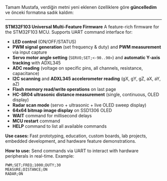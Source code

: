 Tamam Mustafa, verdiğin metni yeni eklenen özelliklere göre **güncelledim** ve önceki formatına sadık kaldım:

---

**STM32F103 Universal Multi-Feature Firmware**
A feature-rich firmware for the STM32F103 MCU.
Supports UART command interface for:

* **LED control** (ON/OFF/STATUS)
* **PWM signal generation** (set frequency & duty)
  and **PWM measurement** via input capture
* **Servo motor angle setting** (`SERVO;SET;<-90..90>`)
  and **automatic Y-axis tracking** with ADXL345
* **ADC reading** (voltage on specific pins, all channels, resistance, capacitance)
* **I2C scanning** and **ADXL345 accelerometer reading** (gX, gY, gZ, aX, aY, aZ)
* **Flash memory read/write operations** on last page
* **HC-SR04 ultrasonic distance measurement** (single, continuous, OLED display)
* **Radar scan mode** (servo + ultrasonic + live OLED sweep display)
* **64x64 bitmap image display** on SSD1306 OLED
* **WAIT** command for millisecond delays
* **MCU restart** command
* **HELP** command to list all available commands

**Use cases:** Fast prototyping, education, custom boards, lab projects,
embedded development, and hardware feature demonstrations.

**How to use:**
Send commands via UART to interact with hardware peripherals in real-time.
Example:

```
PWM;SET;FREQ;1000;DUTY;30
MEASURE;DISTANCE;ON
RADAR;ON
```
